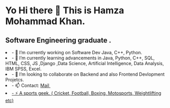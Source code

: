 <h1>
Yo Hi there 👋 This is Hamza Mohammad Khan.
</h1>

<h2> Software Engineering graduate . </h2>

<li> - 🔭 I’m currently working on Software Dev Java, C++, Python. </li>
<li> - 🌱 I’m currently learning advancements in Java, Python, C++, SQL, HTML, CSS, JS ,Django ,Data Science, Artificial Intelligence, Data Analysis, IBM SPSS, Excel.</li>
<li> - 👯 I’m looking to collaborate on Backend and also Frontend Devlopment Projetcs.</li>
<li> - 📫 Contact: <a href="hamzamohammadkhan@gmail.com" target="_blank">Mail
   <img src=""</a>  </li>
<li> - ⚡ A sports geek. ( Cricket, Football, Boxing, Motosports, Weightlifting etc) </li>
